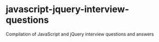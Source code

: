 javascript-jquery-interview-questions
=====================================

Compilation of JavaScript and jQuery interview questions and answers

